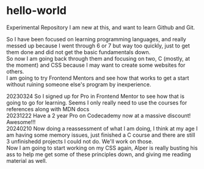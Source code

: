# hello-world
Experimental Repository
I am new at this, and want to learn Github and Git.<br/>

So I have been focused on learning programming languages, and really messed up because I went through 6 or 7 but way too quickly, just to get them done and did not get the basic fundamentals down.<br/> 
So now I am going back through them and focusing on two, C (mostly, at the moment) and CSS because I may want to create some websites for others. <br/>
I am going to try Frontend Mentors and see how that works to get a start without ruining someone else's program by inexperience.

20230324 So I signed up for Pro in Frontend Mentor to see how that is going to go for learning. Seems I only really need to use the courses for references along with MDN docs <br />
20231222 Have a 2 year Pro on Codecademy now at a massive discount! Awesome!!! <br />
20240210 Now doing a reassessment of what I am doing, I think at my age I am having some memory issues, just finished a C course and there are still 3 unfinishedd projects I could not do. We'll work on those.<br />
  Now I am going to start working on my CSS again, Alper is really busting his ass to help me get some of these principles down, and giving me reading material as well. 
